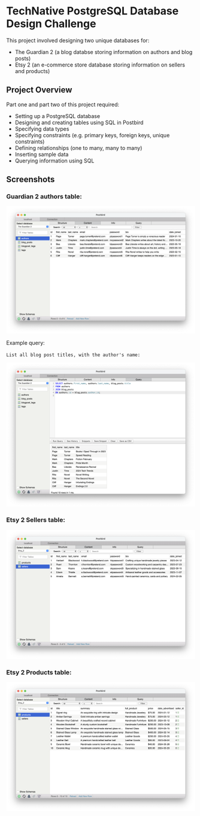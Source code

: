 # TechNative PostgreSQL Database Design Challenge

This project involved designing two unique databases for:

- The Guardian 2 (a blog databse storing information on authors and blog posts)
- Etsy 2 (an e-commerce store database storing information on sellers and products)

## Project Overview

Part one and part two of this project required:

- Setting up a PostgreSQL database
- Designing and creating tables using SQL in Postbird
- Specifying data types
- Specifying constraints (e.g. primary keys, foreign keys, unique constraints)
- Defining relationships (one to many, many to many)
- Inserting sample data
- Querying information using SQL

## Screenshots

### Guardian 2 authors table:

![Guardian2Authors](/images/guardian2authors.png)

Example query:

`List all blog post titles, with the author's name:`

![Query](/images/queryexample.png)

### Etsy 2 Sellers table:

![Etsy2Sellers](/images/etsysellers.png)

### Etsy 2 Products table:

![Etsy2Products](images/etsy2.png)
